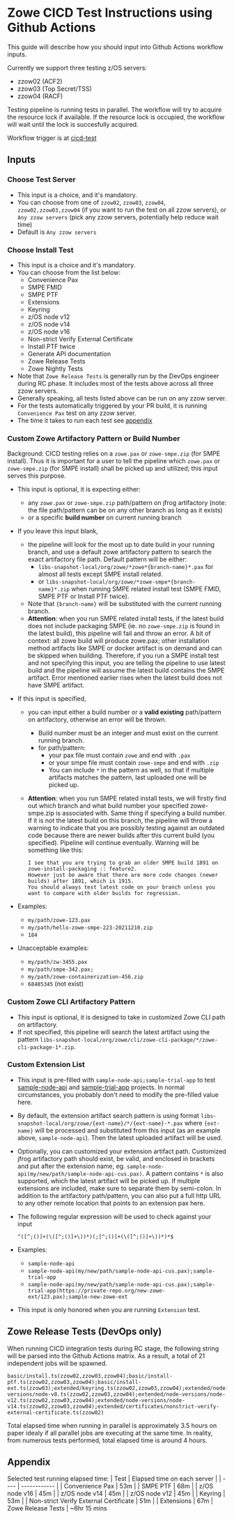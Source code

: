# Zowe CICD Test Instructions using Github Actions

This guide will describe how you should input into Github Actions workflow inputs.

Currently we support three testing z/OS servers:

- zzow02 (ACF2)
- zzow03 (Top Secret/TSS)
- zzow04 (RACF)

Testing pipeline is running tests in parallel. The workflow will try to acquire the resource lock if available. If the resource lock is occupied, the workflow will wait until the lock is succesfully acquired.

Workflow trigger is at [cicd-test](https://github.com/zowe/zowe-install-packaging/actions/workflows/cicd-test.yml)

## Inputs

### Choose Test Server

- This input is a choice, and it's mandatory.  
- You can choose from one of `zzow02`, `zzow03`, `zzow04`, `zzow02,zzow03,zzow04` (if you want to run the test on all zzow servers), or `Any zzow servers` (pick any zzow servers, potentially help reduce wait time)
- Default is `Any zzow servers`

### Choose Install Test

- This input is a choice and it's mandatory.  
- You can choose from the list below:
  - Convenience Pax
  - SMPE FMID
  - SMPE PTF
  - Extensions
  - Keyring
  - z/OS node v12
  - z/OS node v14
  - z/OS node v16
  - Non-strict Verify External Certificate
  - Install PTF twice
  - Generate API documentation
  - Zowe Release Tests
  - Zowe Nightly Tests
- Note that `Zowe Release Tests` is generally run by the DevOps engineer during RC phase. It includes most of the tests above across all three zzow servers.  
- Generally speaking, all tests listed above can be run on any zzow server.
- For the tests automatically triggered by your PR build, it is running `Convenience Pax` test on any zzow server.
- The time it takes to run each test see [appendix](#appendix)

### Custom Zowe Artifactory Pattern or Build Number

Background: CICD testing relies on a `zowe.pax` or `zowe-smpe.zip` (for SMPE install). Thus it is important for a user to tell the pipeline which `zowe.pax` or `zowe-smpe.zip` (for SMPE install) shall be picked up and utilized; this input serves this purpose.

- This input is optional, it is expecting either:
  - any `zowe.pax` or `zowe-smpe.zip` path/pattern on jfrog artifactory (note: the file path/pattern can be on any other branch as long as it exists)
  - or a specific **build number** on current running branch

- If you leave this input blank,
  - the pipeline will look for the most up to date build in your running branch, and use a default zowe artifactory pattern to search the exact artifactory file path. Default pattern will be either:
    - `libs-snapshot-local/org/zowe/*zowe*{branch-name}*.pax` for almost all tests except SMPE install related.  
    - or `libs-snapshot-local/org/zowe/*zowe-smpe*{branch-name}*.zip` when running SMPE related install test (SMPE FMID, SMPE PTF or Install PTF twice).
  - Note that `{branch-name}` will be substituted with the current running branch.
  - **Attention**: when you run SMPE related install tests, if the latest build does not include packaging SMPE (ie. no `zowe-smpe.zip` is found in the latest build), this pipeline will fail and throw an error. A bit of context: all zowe build will produce zowe.pax; other installation method artifacts like SMPE or docker artifact is on demand and can be skipped when building. Therefore, if you run a SMPE install test and not specifying this input, you are telling the pipeline to use latest build and the pipeline will assume the latest build contains the SMPE artifact. Error mentioned earlier rises when the latest build does not have SMPE artifact.

- If this input is specified,
  - you can input either a build number or a **valid existing** path/pattern on artifactory, otherwise an error will be thrown.
    - Build number must be an integer and must exist on the current running branch.
    - for path/pattern:
      - your pax file must contain `zowe` and end with `.pax`
      - or your smpe file must contain `zowe-smpe` and end with `.zip`
      - You can include `*` in the pattern as well, so that if multiple artifacts matches the pattern, last uploaded one will be picked up.
  - **Attention**: when you run SMPE related install tests, we will firstly find out which branch and what build number your specified zowe-smpe.zip is associated with. Same thing if specifying a build number. If it is not the latest build on this branch, the pipeline will throw a warning to indicate that you are possibly testing against an outdated code because there are newer builds after this current build (you specified). Pipeline will continue eventually. Warning will be something like this:

    ```
    I see that you are trying to grab an older SMPE build 1891 on zowe-install-packaging :: feature2.
    However just be aware that there are more code changes (newer builds) after 1891, which is 1915.
    You should always test latest code on your branch unless you want to compare with older builds for regression.
    ```

- Examples:
  - `my/path/zowe-123.pax`
  - `my/path/hello-zowe-smpe-223-20211210.zip`
  - `184`
- Unacceptable examples:
  - `my/path/zw-3455.pax`
  - `my/path/smpe-342.pax;`
  - `my/path/zowe-containerization-456.zip`
  - `68485345` (not exist)

### Custom Zowe CLI Artifactory Pattern

- This input is optional, it is designed to take in customized Zowe CLI path on artifactory.  
- If not specified, this pipeline will search the latest artifact using the pattern `libs-snapshot-local/org/zowe/cli/zowe-cli-package/*/zowe-cli-package-1*.zip`.

### Custom Extension List

- This input is pre-filled with `sample-node-api;sample-trial-app` to test [sample-node-api](https://github.com/zowe/sample-node-api) and [sample-trial-app](https://github.com/zowe/sample-trial-app) projects. In normal circumstances, you probably don't need to modify the pre-filled value here.
- By default, the extension artifact search pattern is using format `libs-snapshot-local/org/zowe/{ext-name}/*/{ext-name}-*.pax` where `{ext-name}` will be processed and substituted from this input (as an example above, `sample-node-api`). Then the latest uploaded artifact will be used.
- Optionally, you can customized your extension artifact path. Customized jfrog artifactory path should exist, be valid, and enclosed in brackets and put after the extension name, eg. `sample-node-api(my/new/path/sample-node-api-cus.pax)`. A pattern contains `*` is also supported, which the latest artifact will be picked up. If multiple extensions are included, make sure to separate them by semi-colon. In addition to the artifactory path/pattern, you can also put a full http URL to any other remote location that points to an extension pax here.
- The following regular expression will be used to check against your input

  ```
  ^([^;()]+(\([^;()]+\))*)(;[^;()]+(\([^;()]+\))*)*$
  ```

- Examples:
  - `sample-node-api`
  - `sample-node-api(my/new/path/sample-node-api-cus.pax);sample-trial-app`
  - `sample-node-api(my/new/path/sample-node-api-cus.pax);sample-trial-app(https://private-repo.org/new-zowe-ext/123.pax);sample-new-zowe-ext`
- This input is only honored when you are running `Extension` test.  

## Zowe Release Tests (DevOps only)

When running CICD integration tests during RC stage, the following string will be parsed into the Github Actions matrix. As a result, a total of 21 independent jobs will be spawned.

```
basic/install.ts(zzow02,zzow03,zzow04);basic/install-ptf.ts(zzow02,zzow03,zzow04);basic/install-ext.ts(zzow03);extended/keyring.ts(zzow02,zzow03,zzow04);extended/node-versions/node-v8.ts(zzow02,zzow03,zzow04);extended/node-versions/node-v12.ts(zzow02,zzow03,zzow04);extended/node-versions/node-v14.ts(zzow02,zzow03,zzow04);extended/certificates/nonstrict-verify-external-certificate.ts(zzow02)
```

Total elapsed time when running in parallel is approximately 3.5 hours on paper idealy if all parallel jobs are executing at the same time. In reality, from numerous tests performed, total elapsed time is around 4 hours.  

## Appendix

Selected test running elapsed time:
| Test | Elapsed time on each server |
| ---- | ------------ |
| Convenience Pax | 53m |
| SMPE PTF | 68m |
| z/OS node v16 | 45m |
| z/OS node v14 | 45m |
| z/OS node v12 | 45m |
| Keyring | 53m |
| Non-strict Verify External Certificate | 51m |
| Extensions | 67m
| Zowe Release Tests | ~6hr 15 mins  
